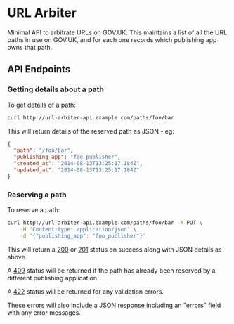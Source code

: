# URL Arbiter

Minimal API to arbitrate URLs on GOV.UK.  This maintains a list of all the URL
paths in use on GOV.UK, and for each one records which publishing app owns that
path.

## API Endpoints

### Getting details about a path

To get details of a path:

``` sh
curl http://url-arbiter-api.example.com/paths/foo/bar
```

This will return details of the reserved path as JSON - eg:

``` json
{
  "path": "/foo/bar",
  "publishing_app": "foo_publisher",
  "created_at": "2014-08-13T13:25:17.184Z",
  "updated_at": "2014-08-13T13:25:17.184Z"
}
```

### Reserving a path

To reserve a path:

``` sh
curl http://url-arbiter-api.example.com/paths/foo/bar -X PUT \
    -H 'Content-type: application/json' \
    -d '{"publishing_app": "foo_publisher"}'
```

This will return a [200](http://tools.ietf.org/html/rfc7231#section-6.3.1)
or [201](http://tools.ietf.org/html/rfc7231#section-6.3.2)
status on success along with JSON details as above.

A [409](http://tools.ietf.org/html/rfc7231#section-6.5.8)
status will be returned if the path has already been reserved by a different
publishing application.

A [422](https://tools.ietf.org/html/rfc4918#section-11.2) status will be
returned for any validation errors.

These errors will also include a JSON response including an "errors" field with
any error messages.
